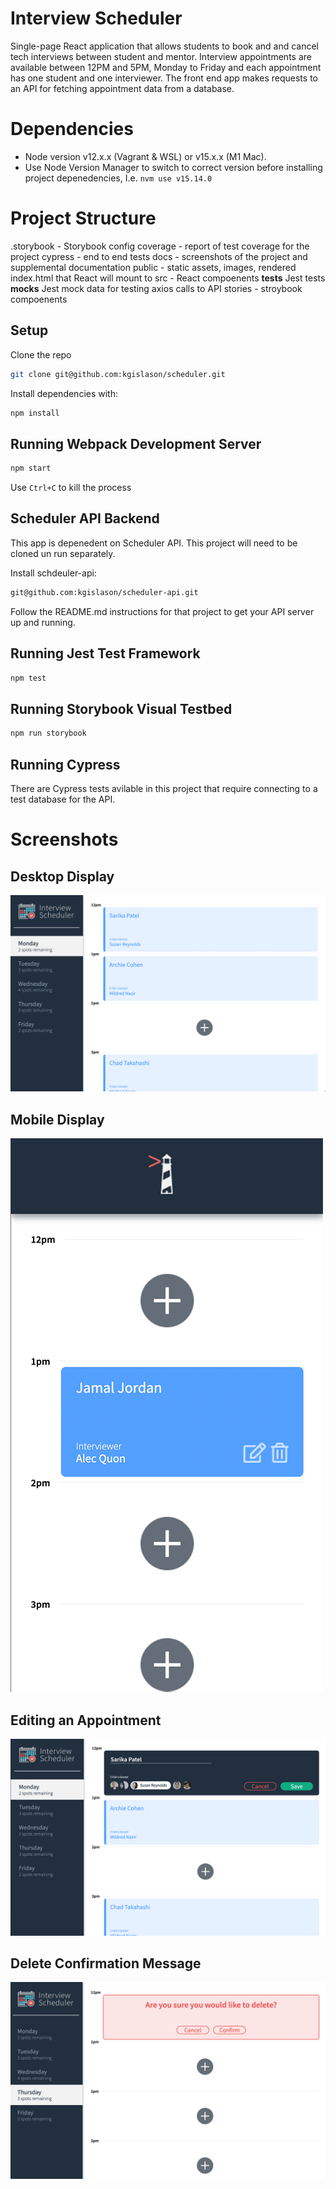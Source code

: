 # Interview Scheduler

Single-page React application that allows students to book and and cancel tech interviews between student and mentor. Interview appointments are available between 12PM and 5PM, Monday to Friday and each appointment has one student and one interviewer. The front end app makes requests to an API for fetching appointment data from a database.

# Dependencies
- Node version v12.x.x (Vagrant & WSL) or v15.x.x (M1 Mac).
- Use Node Version Manager to switch to correct version before installing project depenedencies, I.e. `nvm use v15.14.0`

# Project Structure
.storybook - Storybook config
coverage - report of test coverage for the project
cypress - end to end tests
docs - screenshots of the project and supplemental documentation
public - static assets, images, rendered index.html that React will mount to
src - React compoenents
__tests__ Jest tests
__mocks__ Jest mock data for testing axios calls to API
stories - stroybook compoenents


## Setup

Clone the repo
```sh
git clone git@github.com:kgislason/scheduler.git
```

Install dependencies with: 
```sh
npm install
```
## Running Webpack Development Server

```sh
npm start
```
Use `Ctrl+C` to kill the process

## Scheduler API Backend
 This app is depenedent on Scheduler API. This project will need to be cloned un run separately.

Install schdeuler-api:

```sh
git@github.com:kgislason/scheduler-api.git
```

Follow the README.md instructions for that project to get your API server up and running.

## Running Jest Test Framework

```sh
npm test
```

## Running Storybook Visual Testbed

```sh
npm run storybook
```

## Running Cypress

There are Cypress tests avilable in this project that require connecting to a test database for the API.

# Screenshots
## Desktop Display

!["Desktop"](https://github.com/kgislason/scheduler/blob/master/docs/scheduler-desktop.png?raw=true)

## Mobile Display
!["Mobile"](https://github.com/kgislason/scheduler/blob/master/docs/scheduler-mobile.png?raw=true)

## Editing an Appointment
!["Edit Appointment"](https://github.com/kgislason/scheduler/blob/master/docs/scheduler-edit.png?raw=true)

## Delete Confirmation Message
!["Delete Appointment Confirmation"](https://github.com/kgislason/scheduler/blob/master/docs/delete.png?raw=true)
